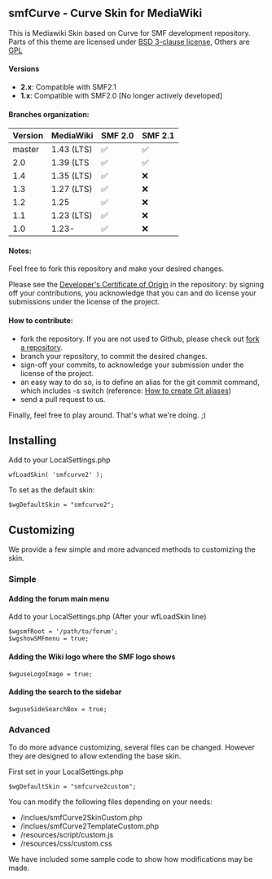## smfCurve - Curve Skin for MediaWiki
This is Mediawiki Skin based on Curve for SMF development repository.
Parts of this theme are licensed under [BSD 3-clause license](https://www.opensource.org/licenses/BSD-3-Clause), Others are [GPL](https://www.gnu.org/copyleft/gpl.html)

#### Versions
* **2.x**: Compatible with SMF2.1
* **1.x**: Compatible with SMF2.0 [No longer actively developed]

#### Branches organization:
| Version | MediaWiki  | SMF 2.0            | SMF 2.1            |
| ------- | ---------- | ------------------ | ------------------ |
| master  | 1.43 (LTS) | :white_check_mark: | :white_check_mark: |
| 2.0     | 1.39 (LTS  | :white_check_mark: | :white_check_mark: |
| 1.4     | 1.35 (LTS) | :white_check_mark: | :x:                |
| 1.3     | 1.27 (LTS) | :white_check_mark: | :x:                |
| 1.2     | 1.25       | :white_check_mark: | :x:                |
| 1.1     | 1.23 (LTS) | :white_check_mark: | :x:                |
| 1.0     | 1.23-      | :white_check_mark: | :x:                |

#### Notes:
Feel free to fork this repository and make your desired changes.

Please see the [Developer's Certificate of Origin](https://github.com/SimpleMachines/smfcurve/blob/master/DCO.txt) in the repository:
by signing off your contributions, you acknowledge that you can and do license your submissions under the license of the project.

#### How to contribute:
* fork the repository. If you are not used to Github, please check out [fork a repository](http://help.github.com/fork-a-repo).
* branch your repository, to commit the desired changes.
* sign-off your commits, to acknowledge your submission under the license of the project.
* an easy way to do so, is to define an alias for the git commit command, which includes -s switch (reference: [How to create Git aliases](https://githacks.com/post/1168909216/how-to-create-git-aliases))
* send a pull request to us.

Finally, feel free to play around. That's what we're doing. ;)

## Installing
Add to your LocalSettings.php
```
wfLoadSkin( 'smfcurve2' );
```

To set as the default skin:
```
$wgDefaultSkin = "smfcurve2";
```

## Customizing
We provide a few simple and more advanced methods to customizing the skin.

### Simple

#### Adding the forum main menu
Add to your LocalSettings.php (After your wfLoadSkin line)
```
$wgsmfRoot = '/path/to/forum';
$wgshowSMFmenu = true;
```

#### Adding the Wiki logo where the SMF logo shows
```
$wguseLogoImage = true;
```

#### Adding the search to the sidebar
```
$wguseSideSearchBox = true;
```

### Advanced
To do more advance customizing, several files can be changed.  However they are designed to allow extending the base skin.

First set in your LocalSettings.php
```
$wgDefaultSkin = "smfcurve2custom";
```

You can modify the following files depending on your needs:
- /inclues/smfCurve2SkinCustom.php
- /inclues/smfCurve2TemplateCustom.php
- /resources/script/custom.js
- /resources/css/custom.css

We have included some sample code to show how modifications may be made.